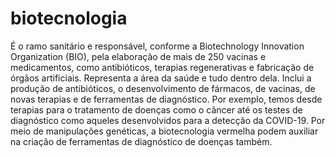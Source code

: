 # biotecnologia
É o ramo sanitário e responsável, conforme a Biotechnology Innovation Organization (BIO), pela elaboração de mais de 250 vacinas e medicamentos, como antibióticos, terapias regenerativas e fabricação de órgãos artificiais. Representa a área da saúde e tudo dentro dela. Inclui a produção de antibióticos, o desenvolvimento de fármacos, de vacinas, de novas terapias  e de ferramentas de diagnóstico. Por exemplo, temos desde terapias para o tratamento de doenças como o câncer até os testes de diagnóstico como aqueles desenvolvidos para a detecção da COVID-19. 
Por meio de manipulações genéticas, a biotecnologia vermelha podem auxiliar na criação de ferramentas de diagnóstico de doenças também.
